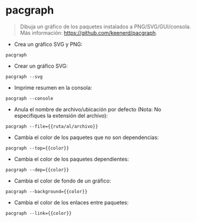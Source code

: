 # pacgraph

> Dibuja un gráfico de los paquetes instalados a PNG/SVG/GUI/consola.
> Más información: <https://github.com/keenerd/pacgraph>.

- Crea un gráfico SVG y PNG:

`pacgraph`

- Crear un gráfico SVG:

`pacgraph --svg`

- Imprime resumen en la consola:

`pacgraph --console`

- Anula el nombre de archivo/ubicación por defecto (Nota: No especifiques la extensión del archivo):

`pacgraph --file={{ruta/al/archivo}}`

- Cambia el color de los paquetes que no son dependencias:

`pacgraph --top={{color}}`

- Cambia el color de los paquetes dependientes:

`pacgraph --dep={{color}}`

- Cambia el color de fondo de un gráfico:

`pacgraph --background={{color}}`

- Cambia el color de los enlaces entre paquetes:

`pacgraph --link={{color}}`
